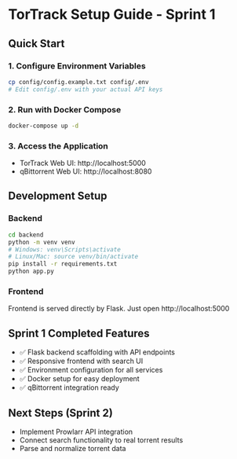 # TorTrack Setup Guide - Sprint 1

## Quick Start

### 1. Configure Environment Variables
```bash
cp config/config.example.txt config/.env
# Edit config/.env with your actual API keys
```

### 2. Run with Docker Compose
```bash
docker-compose up -d
```

### 3. Access the Application
- TorTrack Web UI: http://localhost:5000
- qBittorrent Web UI: http://localhost:8080

## Development Setup

### Backend
```bash
cd backend
python -m venv venv
# Windows: venv\Scripts\activate
# Linux/Mac: source venv/bin/activate
pip install -r requirements.txt
python app.py
```

### Frontend
Frontend is served directly by Flask. Just open http://localhost:5000

## Sprint 1 Completed Features
- ✅ Flask backend scaffolding with API endpoints
- ✅ Responsive frontend with search UI
- ✅ Environment configuration for all services
- ✅ Docker setup for easy deployment
- ✅ qBittorrent integration ready

## Next Steps (Sprint 2)
- Implement Prowlarr API integration
- Connect search functionality to real torrent results
- Parse and normalize torrent data 